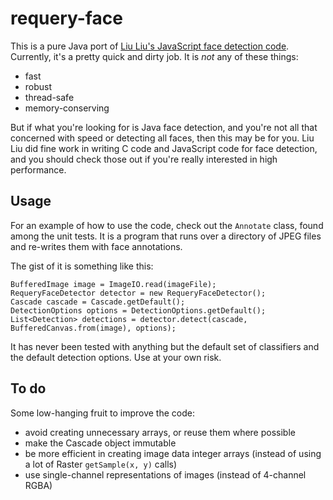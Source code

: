 # requery-face

This is a pure Java port of [Liu Liu's JavaScript face detection code][liuliu]. 
Currently, it's a pretty quick and dirty job. It is *not* any of these things:

* fast
* robust
* thread-safe
* memory-conserving

But if what you're looking for is Java face detection, and you're not all that
concerned with speed or detecting all faces, then this may be for you. Liu Liu
did fine work in writing C code and JavaScript code for face detection, and 
you should check those out if you're really interested in high performance.

## Usage

For an example of how to use the code, check out the `Annotate` class, found
among the unit tests. It is a program that runs over a directory of JPEG files
and re-writes them with face annotations.

The gist of it is something like this:

    BufferedImage image = ImageIO.read(imageFile);
    RequeryFaceDetector detector = new RequeryFaceDetector();
    Cascade cascade = Cascade.getDefault();
    DetectionOptions options = DetectionOptions.getDefault();
    List<Detection> detections = detector.detect(cascade, BufferedCanvas.from(image), options);

It has never been tested with anything but the default set of classifiers and 
the default detection options. Use at your own risk. 

## To do

Some low-hanging fruit to improve the code:

* avoid creating unnecessary arrays, or reuse them where possible
* make the Cascade object immutable
* be more efficient in creating image data integer arrays (instead of using 
  a lot of Raster `getSample(x, y)` calls)
* use single-channel representations of images (instead of 4-channel RGBA)

[liuliu]: http://libccv.org/
